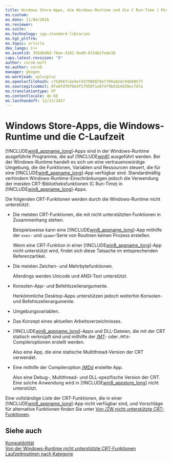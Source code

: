 ```yaml
---
title: Windows Store-Apps, die Windows-Runtime und die C Run-Time | Microsoft-Dokumentation
ms.custom: 
ms.date: 11/04/2016
ms.reviewer: 
ms.suite: 
ms.technology: cpp-standard-libraries
ms.tgt_pltfrm: 
ms.topic: article
dev_langs: C++
ms.assetid: 356d6d8d-76ee-4181-9ad0-6f24b2fede38
caps.latest.revision: "9"
author: corob-msft
ms.author: corob
manager: ghogen
ms.workload: cplusplus
ms.openlocfilehash: c75d66fcbe9ef437980878e7789a82dc94b68573
ms.sourcegitcommit: 8fa8fdf0fbb4f57950f1e8f4f9b81b4d39ec7d7a
ms.translationtype: HT
ms.contentlocale: de-DE
ms.lasthandoff: 12/21/2017
---
```

# <a name="windows-store-apps-the-windows-runtime-and-the-c-run-time"></a>Windows Store-Apps, die Windows-Runtime und die C-Laufzeit
[!INCLUDE[win8_appname_long](../build/includes/win8_appname_long_md.md)]-Apps sind in der Windows-Runtime ausgeführte Programme, die auf [!INCLUDE[win8](../build/reference/includes/win8_md.md)] ausgeführt werden.  Bei der Windows-Runtime handelt es sich um eine vertrauenswürdige Umgebung, die die Funktionen, Variablen und Ressourcen steuert, die für eine [!INCLUDE[win8_appname_long](../build/includes/win8_appname_long_md.md)]-App verfügbar sind. Standardmäßig verhindern Windows-Runtime-Einschränkungen jedoch die Verwendung der meisten CRT-Bibliotheksfunktionen (C Run-Time) in [!INCLUDE[win8_appname_long](../build/includes/win8_appname_long_md.md)]-Apps.  
  
 Die folgenden CRT-Funktionen werden durch die Windows-Runtime nicht unterstützt:  
  
-   Die meisten CRT-Funktionen, die mit nicht unterstützten Funktionen in Zusammenhang stehen.  
  
     Beispielsweise kann eine [!INCLUDE[win8_appname_long](../build/includes/win8_appname_long_md.md)]-App mithilfe der `exec`- und `spawn`-Serie von Routinen keinen Prozess erstellen.  
  
     Wenn eine CRT-Funktion in einer [!INCLUDE[win8_appname_long](../build/includes/win8_appname_long_md.md)]-App nicht unterstützt wird, findet sich diese Tatsache im entsprechenden Referenzartikel.  
  
-   Die meisten Zeichen- und Mehrbytefunktionen.  
  
     Allerdings werden Unicode und ANSI-Text unterstützt.  
  
-   Konsolen-App- und Befehlszeilenargumente.  
  
     Herkömmliche Desktop-Apps unterstützen jedoch weiterhin Konsolen- und Befehlszeilenargumente.  
  
-   Umgebungsvariablen.  
  
-   Das Konzept eines aktuellen Arbeitsverzeichnisses.  
  
-   [!INCLUDE[win8_appname_long](../build/includes/win8_appname_long_md.md)]-Apps und DLL-Dateien, die mit der CRT statisch verknüpft sind und mithilfe der [/MT](../build/reference/md-mt-ld-use-run-time-library.md)- oder `/MTd`-Compileroptionen erstellt werden.  
  
     Also eine App, die eine statische Multithread-Version der CRT verwendet.  
  
-   Eine mithilfe der Compileroption [/MDd](../build/reference/md-mt-ld-use-run-time-library.md) erstellte App.  
  
     Also eine Debug-, Multithread- und DLL-spezifische Version der CRT. Eine solche Anwendung wird in [!INCLUDE[win8_appstore_long](../build/reference/includes/win8_appstore_long_md.md)] nicht unterstützt.  
  
 Eine vollständige Liste der CRT-Funktionen, die in einer [!INCLUDE[win8_appname_long](../build/includes/win8_appname_long_md.md)]-App nicht verfügbar sind, und Vorschläge für alternative Funktionen finden Sie unter [Von /ZW nicht unterstützte CRT-Funktionen](http://msdn.microsoft.com/library/windows/apps/jj606124.aspx).  
  
## <a name="see-also"></a>Siehe auch  
 [Kompatibilität](../c-runtime-library/compatibility.md)   
 [Von der Windows-Runtime nicht unterstützte CRT-Funktionen](../c-runtime-library/windows-runtime-unsupported-crt-functions.md)   
 [Laufzeitroutinen nach Kategorie](../c-runtime-library/run-time-routines-by-category.md)